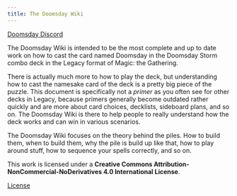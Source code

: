 ```yaml
---
title: The Doomsday Wiki
---
```


[Doomsday Discord](https://discord.gg/vajvFXt)

The Doomsday Wiki is intended to be the most complete and up to date work on how
to cast the card named Doomsday in the Doomsday Storm combo deck in the Legacy
format of Magic: the Gathering.

There is actually much more to how to play the deck, but understanding how to
cast the namesake card of the deck is a pretty big piece of the puzzle. This
document is specifically not a *primer* as you often see for other decks in
Legacy, because primers generally become outdated rather quickly and are more
about card choices, decklists, sideboard plans, and so on. The Doomsday Wiki is
there to help people to really understand how the deck works and can win in
various scenarios.

The Doomsday Wiki focuses on the theory behind the piles. How to build them,
when to build them, why the pile is build up like that, how to play around
stuff, how to sequence your spells correctly, and so on.

This work is licensed under a **Creative Commons
Attribution-NonCommercial-NoDerivatives 4.0 International License**.

[License](http://creativecommons.org/licenses/by-nc-nd/4.0/)
